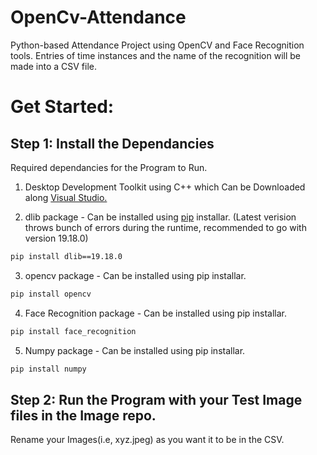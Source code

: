 # OpenCv-Attendance
Python-based Attendance Project using OpenCV and Face Recognition tools. Entries of time instances and the name of the recognition will be made into a CSV file.


# Get Started:

## Step 1: Install the Dependancies

Required dependancies for the Program to Run.

1.  Desktop Development Toolkit using C++ which Can be Downloaded along [Visual Studio.](https://visualstudio.microsoft.com/thank-you-downloading-visual-studio/?sku=Community&rel=16)

2. dlib package -  Can be installed using [pip](https://pip.pypa.io/en/stable/) installar.
(Latest verision throws bunch of errors during the runtime, recommended to go with version 19.18.0)

```bash
pip install dlib==19.18.0
```

3. opencv package - Can be installed using pip installar.
```bash
pip install opencv
```
4. Face Recognition package  - Can be installed using pip installar.
```bash
pip install face_recognition
```  
5. Numpy package - Can be installed using pip installar.
```bash
pip install numpy
```
## Step 2: Run the Program with your Test Image files in the Image repo.
Rename your Images(i.e, xyz.jpeg) as you want it to be in the CSV.


